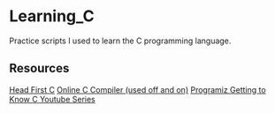 # Learning_C
Practice scripts I used to learn the C programming language.

## Resources
[Head First C](https://www.oreilly.com/library/view/head-first-c/9781449335649/)
[Online C Compiler (used off and on)](https://www.programiz.com/c-programming/online-compiler/)
[Programiz Getting to Know C Youtube Series](https://www.youtube.com/watch?v=KnvbUiSxvbM)
